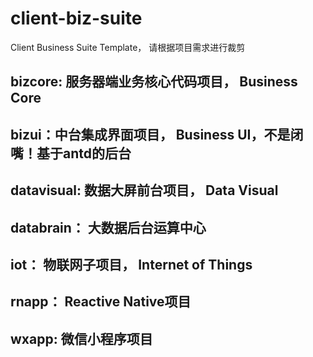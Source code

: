 # client-biz-suite
Client Business Suite Template， 请根据项目需求进行裁剪



## bizcore: 服务器端业务核心代码项目， Business Core
## bizui：中台集成界面项目， Business UI，不是闭嘴！基于antd的后台
## datavisual: 数据大屏前台项目， Data Visual
## databrain： 大数据后台运算中心
## iot： 物联网子项目， Internet of Things
## rnapp： Reactive Native项目
## wxapp: 微信小程序项目



